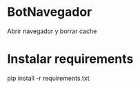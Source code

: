 # BotNavegador
Abrir navegador y borrar cache


# Instalar requirements
pip install -r requirements.txt
